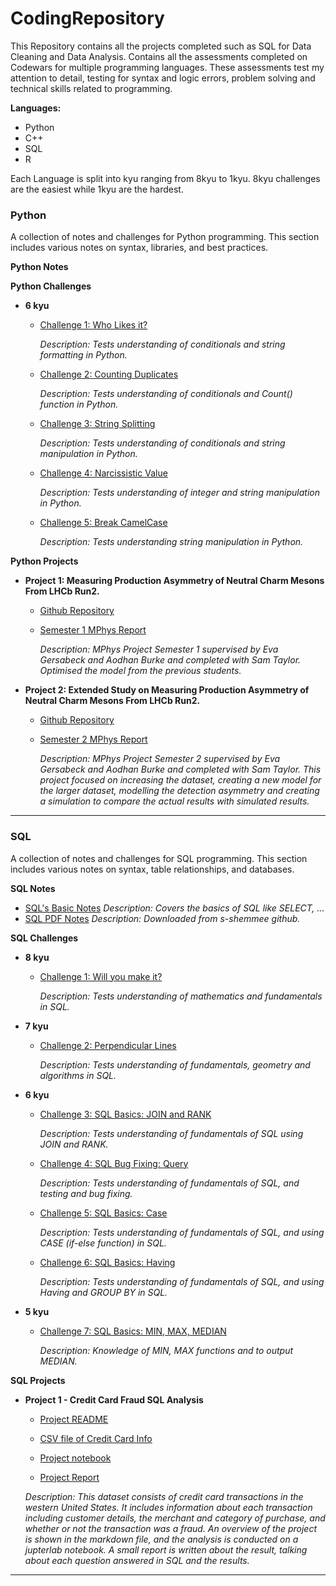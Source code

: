 # CodingRepository
This Repository contains all the projects completed such as SQL for Data Cleaning and Data Analysis.
Contains all the assessments completed on Codewars for multiple programming languages.
These assessments test my attention to detail, testing for syntax and logic errors, problem solving and technical skills related to programming.

**Languages:**
- Python
- C++
- SQL
- R

Each Language is split into kyu ranging from 8kyu to 1kyu.
8kyu challenges are the easiest while 1kyu are the hardest.

### Python

  A collection of notes and challenges for Python programming. This section includes various notes on syntax, libraries, and best practices. 

  **Python Notes**  

  **Python Challenges**  

   - **6 kyu**
        - [Challenge 1: Who Likes it?](Python/6kyu/who_likes_it.py) 

          *Description: Tests understanding of conditionals and string formatting in Python.*

        - [Challenge 2: Counting Duplicates](Python/6kyu/Counting%20Duplicates.py) 

          *Description: Tests understanding of conditionals and Count() function in Python.*

        - [Challenge 3: String Splitting](Python/6kyu/String%20Splitting.py) 

          *Description: Tests understanding of conditionals and string manipulation in Python.*

        - [Challenge 4: Narcissistic Value](Python/6kyu/Narcissistic%20Value.py) 

          *Description: Tests understanding of integer and string manipulation in Python.*

        - [Challenge 5: Break CamelCase](Python/6kyu/Break%20CamelCase.py) 

          *Description: Tests understanding string manipulation in Python.*

  **Python Projects**

  - **Project 1: Measuring Production Asymmetry of Neutral Charm Mesons From LHCb Run2.**
  
    - [Github Repository](https://github.com/sjtaylor-9/LHCb-D0-asymmetry-1)
    - [Semester 1 MPhys Report](Python/Report/Masters_S1.pdf)

      *Description: MPhys Project Semester 1 supervised by Eva Gersabeck and Aodhan Burke and completed with Sam Taylor. 
                    Optimised the model from the previous students.*

  - **Project 2: Extended Study on Measuring Production Asymmetry of Neutral Charm Mesons From LHCb Run2.**
  
    - [Github Repository](https://github.com/sjtaylor-9/LHCb-D0-asymmetry-2)
    - [Semester 2 MPhys Report](Python/Report/Masters_S2.pdf)


      *Description: MPhys Project Semester 2 supervised by Eva Gersabeck and Aodhan Burke and completed with Sam Taylor.
                    This project focused on increasing the dataset, creating a new model for the larger dataset, modelling the detection asymmetry and creating a simulation to compare the actual results with simulated results.*
---
### SQL

  A collection of notes and challenges for SQL programming. This section includes various notes on syntax, table relationships, and databases.

  **SQL Notes**  
  - [SQL's Basic Notes](SQL/Notes/SQL_notes.md) *Description: Covers the basics of SQL like SELECT, ...*
  - [SQL PDF Notes](<SQL/Notes/SQL Notes PDF.pdf>) *Description: Downloaded from s-shemmee github.*


  **SQL Challenges**
  
  - **8 kyu**
    - [Challenge 1: Will you make it?](SQL/8kyu/Will%20you%20make%20it.sql)

      *Description: Tests understanding of mathematics and fundamentals in SQL.*

  - **7 kyu**
    - [Challenge 2: Perpendicular Lines](SQL/7kyu/Perpendicular%20Lines.sql)

      *Description: Tests understanding of fundamentals, geometry and algorithms in SQL.*

  - **6 kyu**
    - [Challenge 3: SQL Basics: JOIN and RANK](SQL/6kyu/SQL%20BASICS%20-%20JOIN%20and%20RANK.sql)

      *Description: Tests understanding of fundamentals of SQL using JOIN and RANK.*

    - [Challenge 4: SQL Bug Fixing: Query](SQL/6kyu/SQL%20Bug%20Fixing%20-%20Query.sql)

      *Description: Tests understanding of fundamentals of SQL, and testing and bug fixing.*

    - [Challenge 5: SQL Basics: Case](SQL/6kyu/SQL%20Basics%20-%20Case.sql)

      *Description: Tests understanding of fundamentals of SQL, and using CASE (if-else function) in SQL.*

    - [Challenge 6: SQL Basics: Having](SQL/6kyu/SQL%20Basics%20-%20Having.sql)

      *Description: Tests understanding of fundamentals of SQL, and using Having and GROUP BY in SQL.*

  - **5 kyu**
    - [Challenge 7: SQL Basics: MIN, MAX, MEDIAN](SQL/5kyu/SQL%20Basics%20-%20MIN,%20MAX,%20MEDIAN.sql)

      *Description: Knowledge of MIN, MAX functions and to output MEDIAN.*

  **SQL Projects**

  - **Project 1 - Credit Card Fraud SQL Analysis**
  
    - [Project README](SQL/6kyu/Projects/CreditCardFraud/)
  
    - [CSV file of Credit Card Info](SQL/6kyu/Projects/CreditCardFraud/)
    
    - [Project notebook](SQL/6kyu/Projects/CreditCardFraud/)

    - [Project Report](SQL/6kyu/Projects/CreditCardFraud/)

    *Description: This dataset consists of credit card transactions in the western United States. It includes information about each transaction including customer details, the merchant and category of purchase, and whether or not the transaction was a fraud. An overview of the project is shown in the markdown file, and the analysis is conducted on a jupterlab notebook. A small report is written about the result, talking about each question answered in SQL and the results.*



---
  


